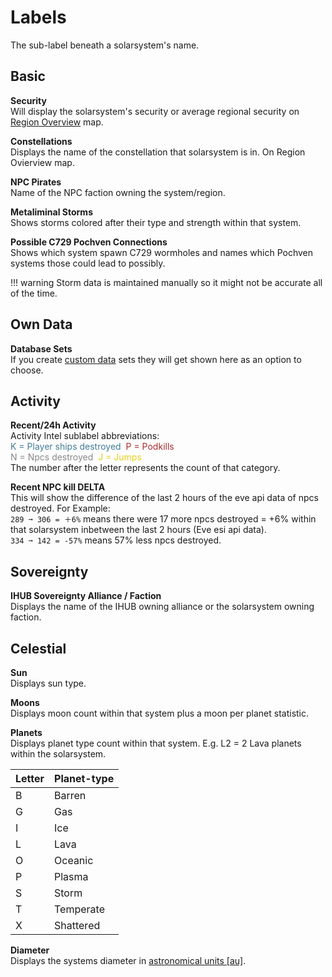# Labels
The sub-label beneath a solarsystem's name.

## Basic
**Security**<br>
Will display the solarsystem's security or average regional security on [Region Overview](https://eveeye.readthedocs.io/en/latest/map/layout/) map.

**Constellations**<br>
Displays the name of the constellation that solarsystem is in. On Region Ovierview map.

**NPC Pirates**<br>
Name of the NPC faction owning the system/region.

**Metaliminal Storms**<br>
Shows storms colored after their type and strength within that system.

**Possible C729 Pochven Connections**<br>
Shows which system spawn C729 wormholes and names which Pochven systems those could lead to possibly.

!!! warning
    Storm data is maintained manually so it might not be accurate all of the time.

## Own Data
**Database Sets**<br>
If you create [custom data](https://eveeye.readthedocs.io/en/latest/data/database/) sets they will get shown here as an option to choose.

## Activity
**Recent/24h Activity**<br>
Activity Intel sublabel abbreviations:<br><span style="color:#437c97">K = Player ships destroyed</span>&nbsp;&nbsp;<span style="color:#ac2d2d">P = Podkills</span><br><span style="color:#888888">N = Npcs destroyed</span>&nbsp;&nbsp;<span style="color:#e6cf18">J = Jumps</span><br>
The number after the letter represents the count of that category.<br>

**Recent NPC kill DELTA**<br>
This will show the difference of the last 2 hours of the eve api data of npcs destroyed. For Example: <br>
`289 ➞ 306 = ＋6%` means there were 17 more npcs destroyed = +6% within that solarsystem inbetween the last 2 hours (Eve esi api data).<br>`334 ➞ 142 = -57%` means 57% less npcs destroyed.


## Sovereignty
**IHUB Sovereignty Alliance / Faction**<br>
Displays the name of the IHUB owning alliance or the solarsystem owning faction.

<!--**IHUB Sovereign Coalition**<br>
Displays the IHUB owning alliance's coalition.

!!! warning
    This data is pulled from [http://coalitionsin.space/](http://coalitionsin.space/) and might be outdated due to lack of maintainance of that list. -->

## Celestial
**Sun**<br>
Displays sun type.

**Moons**<br>
Displays moon count within that system plus a moon per planet statistic.

**Planets**<br>
Displays planet type count within that system.
E.g. L2 = 2 Lava planets within the solarsystem.

|Letter| Planet-type|
|--|--|
| B | Barren|
| G | Gas|
| I | Ice |
| L | Lava |
| O | Oceanic |
| P | Plasma |
| S | Storm |
| T | Temperate|
| X | Shattered|

**Diameter**<br>
Displays the systems diameter in <a href="https://en.wikipedia.org/wiki/Astronomical_unit" target="_blank">astronomical units [au]</a>.

<!--stackedit_data:
eyJoaXN0b3J5IjpbMTEwMzA3NzUxNSwxMDcwNzAyNDc5LC0xNz
g1MDU2NDcyLC0xOTMyMjY1MTc4LC0zODQ4MzI1NTksMTEyMzUw
MjI3MywtMjAyODkxNTAwMiwxOTE1OTM1NDY3LC0xMTg0NDYyND
M2LDE4NjU4MTI0NywxNjU1NjM4NTk5XX0=
-->
